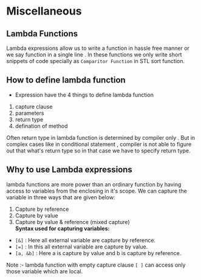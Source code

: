# Miscellaneous

## Lambda Functions
Lambda expressions allow us to write a function in hassle free manner or we say function in a single line . In these functions we only write short snippets of code specially as `Comparitor Function` in STL sort function.

## How to define lambda function

- Expression have the 4 things to define lambda function

1. capture clause
2. parameters
3. return type
4. defination of method

Often return type in lambda function is determined by compiler only . But in complex cases like in conditional statement , compiler is not able to figure out that what's return type so in that case we have to specify return type.

## Why to use Lambda expressions

lambda functions are more power than an ordinary function by having access to variables from the enclosing in it's scope. We can capture the variable in three ways that are given below:

1. Capture by reference
2. Capture by value
3. Capture by value & reference (mixed capture) \
   **Syntax used for capturing variables:**

- `[&]` : Here all external variable are capture by reference.
- `[=]` : In this all external variable are capture by value.
- `[a, &b]` : Here a is capture by value and b is capture by reference.

Note :- lambda function with empty capture clause `[ ]` can access only those variable which are local.
